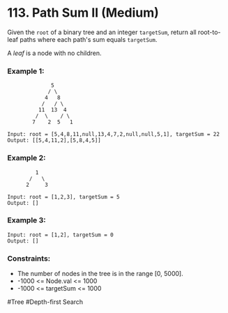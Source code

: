 # 113. Path Sum II (Medium)

Given the `root` of a binary tree and an integer `targetSum`, return all root-to-leaf paths where each path's sum equals `targetSum`.

A _leaf_ is a node with no children.

### Example 1:

```
              5
             / \
            4   8
           /   / \
          11  13  4
         /  \    / \
        7    2  5   1

Input: root = [5,4,8,11,null,13,4,7,2,null,null,5,1], targetSum = 22
Output: [[5,4,11,2],[5,8,4,5]]
```

### Example 2:

```
         1
       /   \
      2     3

Input: root = [1,2,3], targetSum = 5
Output: []
```

### Example 3:

```
Input: root = [1,2], targetSum = 0
Output: []
```

### Constraints:

- The number of nodes in the tree is in the range [0, 5000].
- -1000 <= Node.val <= 1000
- -1000 <= targetSum <= 1000

#Tree #Depth-first Search
